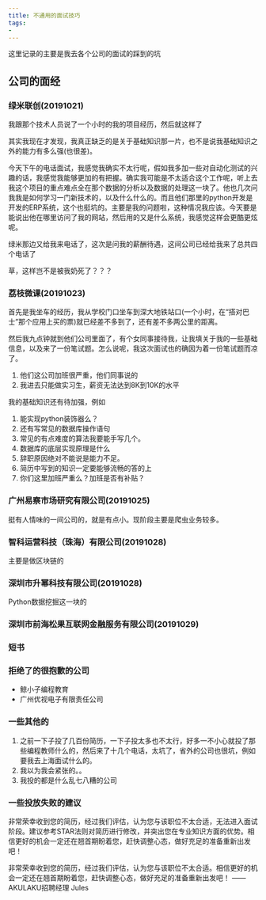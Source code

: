 ```yaml
---
title: 不通用的面试技巧
tags:
- 
---
```


这里记录的主要是我去各个公司的面试的踩到的坑

<!-- more -->

## 公司的面经

### 绿米联创(20191021)

我跟那个技术人员说了一个小时的我的项目经历，然后就这样了

其实我现在才发现，我真正缺乏的是关于基础知识那一片，也不是说我基础知识之外的能力有多么强(也很差)。

今天下午的电话面试，我感觉我确实不太行呢，假如我多加一些对自动化测试的兴趣的话，我感觉我能够更加的有把握。确实我可能是不太适合这个工作呢，听上去我这个项目的重点难点全在那个数据的分析以及数据的处理这一块了。他也几次问我我是如何学习一门新技术的，以及什么什么的。而且他们那里的python开发是开发的ERP系统，这个也挺坑的。主要是我的问题啦，这种情况我应该。今天要是能说出他在哪里访问了我的网站，然后用的又是什么系统，我感觉这样会更酷更炫呢。

绿米那边又给我来电话了，这次是问我的薪酬待遇，这间公司已经给我来了总共四个电话了

草，这样岂不是被我奶死了？？？

### 荔枝微课(20191023)

首先是我坐车的经历，我从学校门口坐车到深大地铁站口(一个小时，在“搭对巴士”那个应用上买的票)就已经差不多到了，还有差不多两公里的距离。

然后我九点钟就到他们公司里面了，有个女同事接待我，让我填关于我的一些基础信息，以及来了一份笔试题。怎么说呢，我这次面试也的确因为着一份笔试题而凉了。

1. 他们这公司加班很严重，他们同事说的
2. 我进去只能做实习生，薪资无法达到8K到10K的水平

我的基础知识还有待加强，例如

1. 能实现python装饰器么？
2. 还有写常见的数据库操作语句
3. 常见的有点难度的算法我要能手写几个。
4. 数据库的底层实现原理是什么
5. 辞职原因绝对不能说是能力不足。
6. 简历中写到的知识一定要能够流畅的答的上
7. 你们这里加班严重么？加班是否有补贴？

### 广州易察市场研究有限公司(20191025)

挺有人情味的一间公司的，就是有点小。现阶段主要是爬虫业务较多。

### 智科运营科技（珠海）有限公司(20191028)

主要是做区块链的

### 深圳市升幂科技有限公司(20191028)

Python数据挖掘这一块的

### 深圳市前海松果互联网金融服务有限公司(20191029)

### 短书

### 拒绝了的很抱歉的公司

- 鲸小子编程教育
- 广州优视电子有限责任公司

### 一些其他的

1. 之前一下子投了几百份简历，一下子投太多也不太行，好多一不小心就投了那些编程教师什么的，然后来了十几个电话，太坑了，省外的公司也很坑，例如要我去上海面试什么的。
2. 我以为我会紧张的。。
3. 我投的都是什么乱七八糟的公司

### 一些投放失败的建议

非常荣幸收到您的简历，经过我们评估，认为您与该职位不太合适，无法进入面试阶段。建议参考STAR法则对简历进行修改，并突出您在专业知识方面的优势。相信更好的机会一定还在翘首期盼着您，赶快调整心态，做好充足的准备重新出发吧！

非常荣幸收到您的简历，经过我们评估，认为您与该职位不太合适。相信更好的机会一定还在翘首期盼着您，赶快调整心态，做好充足的准备重新出发吧！
——AKULAKU招聘经理 Jules
